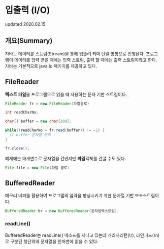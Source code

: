 # 입출력 (I/O)
updated 2020.02.15

## 개요(Summary)
자바는 데이터를 스트림(Stream)을 통해 입출려 되며 단일 방향으로 진행된다.
프로그램이 데이터를 입력 받을 때에는 입력 스트림, 출력 할 때에는 출력 스트림이라고 한다.
자바는 기본적으로 java.io 패키지를 제공하고 있다.
## FileReader
**텍스트 파일**을 프로그램으로 읽을 때 사용하는 문자 기반 스트림이다.
```java
FileReader fr = new FileReader(파일경로)

int readCharNo;

char[] buffer = new char[100];

while((readCharNo = fr.read(buffer)) != -1) {
  // buffer 문자열 처리
}

fr.close();
```
예제에는 매개변수로 문자열을 건냈지만 **파일**객체를 건낼 수도 있다.
```java
File file = new File(파일 경로)
```
## BufferedReader
메모리 버퍼를 활용하여 프로그램의 입력을 향상시키기 위한 문자열 기반 보조스트림이다.
```java
BufferedReader br = new BufferedReader(문자입력스트림);
```
### readLine()
BufferedReader는 readLine() 메소드를 지니고 있는데 캐리지리턴(\r), 라인피드(\n)로 구분된 행단위의 문자열을 한꺼번에 읽을 수 있다.

## 
